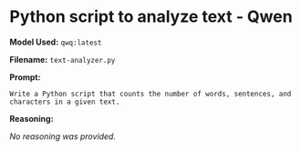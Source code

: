# Python script to analyze text - Qwen

**Model Used:** `qwq:latest`

**Filename:** `text-analyzer.py`

**Prompt:**

```
Write a Python script that counts the number of words, sentences, and characters in a given text.
```

**Reasoning:**

_No reasoning was provided._